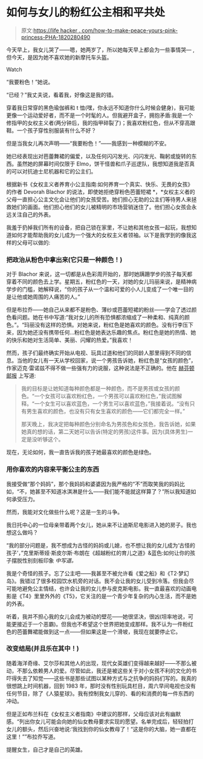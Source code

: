 # 如何与女儿的粉红公主相和平共处

> 原文:[https://life hacker . com/how-to-make-peace-yours-pink-princess-PHA-1820280490](https://lifehacker.com/how-to-make-peace-with-your-daughters-pink-princess-pha-1820280490)

今天早上，我女儿哭了——嗯，她两岁了，所以她每天早上都会为一些事情哭— ,但今天，是因为她不喜欢她的新摩托车头盔。

Watch

“我要粉色！”她说。

“已经？”我丈夫说，看着我，好像这是我的错。

穿着我日常穿的黑色瑜伽裤和 t 恤(嘿，你永远不知道你什么时候会健身)，我可能更像一个运动爱好者，而不是一个时髦的人。但我避开盒子，拥抱矛盾:我是一个修指甲的女权主义者(两分钟后，我的指甲碎裂了)；我喜欢粉红色，但从不穿高跟鞋。一个孩子穿性别服装有什么不好？

但是当我女儿再次声明——“我要粉色！”——我感到一种模糊的不安。

她已经表现出对芭蕾舞裙的偏爱，以及任何闪闪发光、闪闪发光、鞠躬或旋转的东西。虽然她的屏幕时间仅限于 Elmo，饼干怪兽和爪子巡逻队，我想知道我是否真的可以对抗迪士尼机器和它的公主们。

根据新书《女权主义者养育小公主指南:如何养育一个真实、快乐、无畏的女孩》的作者 Devorah Blachor 的说法，即使她拒绝穿粉色芭蕾短裙 *，*女权主义者的父母一直担心公主文化会让他们的女孩受苦。她们担心无助的公主们等待男人来拯救她们的画面。他们担心他们的女儿被精明的市场营销迷住了。他们担心女孩会永远关注自己的外表。

我羞于扔掉我们所有的设备，把自己锁在家里，不让她和其他女孩一起玩，我想知道如何才能帮助我的女儿成为一个强大的女权主义者领袖。以下是我学到的像我这样的父母可以做的:

### **把政治从粉色中拿出来(它只是一种颜色！)**

对于 Blachor 来说，这一切都是从色彩周开始的，那时她蹒跚学步的孩子每天都穿着不同的颜色去上学。星期五，粉红色的一天，对她的女儿玛丽来说，是精神病学步的门槛，她解释说，“你的孩子从一个温和可爱的小人儿变成了一个唯一目的是让他或她周围的人痛苦的人。”

但是布拉乔——她自己从来都不是粉色、薄纱或芭蕾短裙的粉丝——学会了透过颜色看问题。她在书中写道:“我对女儿的所有恐惧都浓缩成了一种柔和、纯真的颜色。”。“玛丽没有这样的恐惧。对她来说，粉红色是她喜欢的颜色。没有行李压下来，因为她还没有携带任何…粉红色是她表达乐趣的焦点。粉红色是她的热情、她的快乐和她对生活简单、美丽、闪耀的热爱。”我喜欢！

然而，孩子们最终确实开始从电视、玩具过道和他们的同龄人那里得到不同的信息。当他的女儿有一天从学校回家，说一个男孩告诉她，粉红色是“女孩的颜色”，作家迈克·雷诺兹不得不做一些强有力的说服，这种说法是不正确的。他在 [赫芬顿邮报](https://www.huffingtonpost.com/mike-reynolds/pink-is-a-color-blue-is-a-color-teach-your-kids-please_b_5190966.html) 上写道:

> 我的目标是让她知道每种颜色都是一种颜色，而不是男孩或女孩的颜色。“一个女孩可以喜欢粉红色，一个男孩可以喜欢粉红色，”我试图解释。“一个女生可以喜欢蓝色，一个男生可以喜欢蓝色，”我接着说。“没有只有男生喜欢的颜色，也没有只有女生喜欢的颜色——它们都完全一样。”
> 
> 那天晚上，我决定把每种颜色分别命名为男孩色和女孩色，我告诉她，如果她真的想的话，第二天她可以告诉(特定的男孩)这件事。因为(具体男生)一定是没听够这个。

现在，无论如何，我一直告诉我的孩子她最喜欢的颜色是绿色。

### **用你喜欢的内容来平衡公主的东西**

我接受做“那个妈妈”，那个我妈妈和婆婆因为我严格的“不”而取笑我的妈妈比如，“不，她甚至不知道冰淇淋是什么——我们能不能就这样算了？”所以我知道如何承受压力。

然而，我能对文化做些什么呢？这是一生的斗争。

我日托中心的一位母亲带着两个女儿，她从来不让迪斯尼电影进入她的房子。我也想这么做吗？

“我的部分问题是，我不想成为古怪的妈妈或儿媳，也不想让我的女儿成为‘古怪的孩子’，”克里斯蒂娅·斯皮尔斯·布朗在《超越粉红的育儿之道》&蓝色:如何让你的孩子摆脱性别刻板印象 *中写道。*

我是个奇怪的孩子。忘了公主吧——我甚至不被允许看《爱之船》和《T2·梦幻岛》。我错过了很多校园饮水机旁的对话。我不会让我的女儿受到冷落。但我会尽可能地避免公主情结，也许会让我的女儿参与皮克斯电影。我一直最喜欢的动画电影是《T4》里里外外的《T5》，它关注的是一个青少年复杂的内心生活，而不是她的外表。

听着，我并不担心我的女儿会成为被动的壁花——她很坚决，很凶(坦率地说，可能更接近于一个恶霸)。但我也不希望这个世界把她变成那样。我不认为一件粉红色的芭蕾舞裙能做到这一点——但如果这是一个滑坡，我现在就要停止它。

### **改变结局(并且乐在其中！)**

随着海洋奇缘、艾尔莎和其他人的出现，现代女英雄们变得越来越好——不那么被动，不那么依赖男人的爱。尽管如此，我还是被这些关于对小女孩不利的文化的书吓得失去了知觉——这些书是那些试图以某种方式与之抗争的妈妈们写的。我真的很想跳上时间机器，回到 1983 年，那时没有性别玩具栏目，周六早间电视也没有任何节目，除了《人猿星球》。我有控制我女儿穿的、看的和消费的每一件东西的冲动。

但是正如布兰科在《女权主义者指南》中建议的那样，父母应该对此有幽默感。“列出你女儿可能会向她的仙女教母要求实现的愿望。名单完成后，轻轻拍打女儿的额头，然后兴奋地说:‘我找到你的仙女教母了！“这是你的大脑，她一直都在这里！””布拉乔写道。

提醒女生，自己才是自己的英雄。